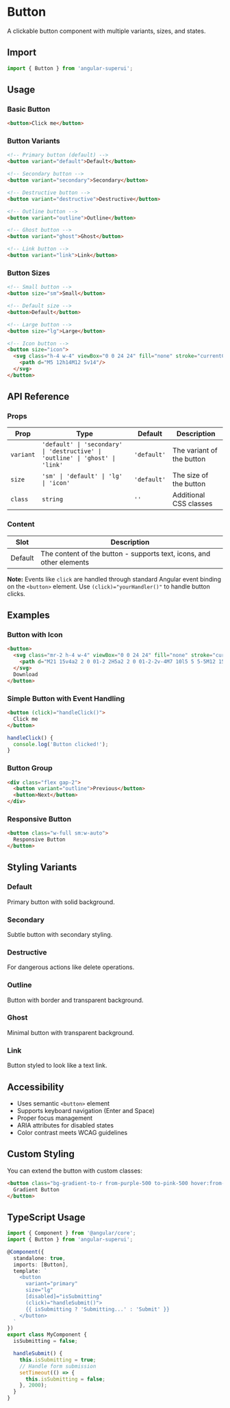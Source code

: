 # Button

A clickable button component with multiple variants, sizes, and states.

## Import

```typescript
import { Button } from 'angular-superui';
```

## Usage

### Basic Button

```html
<button>Click me</button>
```

### Button Variants

```html
<!-- Primary button (default) -->
<button variant="default">Default</button>

<!-- Secondary button -->
<button variant="secondary">Secondary</button>

<!-- Destructive button -->
<button variant="destructive">Destructive</button>

<!-- Outline button -->
<button variant="outline">Outline</button>

<!-- Ghost button -->
<button variant="ghost">Ghost</button>

<!-- Link button -->
<button variant="link">Link</button>
```

### Button Sizes

```html
<!-- Small button -->
<button size="sm">Small</button>

<!-- Default size -->
<button>Default</button>

<!-- Large button -->
<button size="lg">Large</button>

<!-- Icon button -->
<button size="icon">
  <svg class="h-4 w-4" viewBox="0 0 24 24" fill="none" stroke="currentColor">
    <path d="M5 12h14M12 5v14"/>
  </svg>
</button>
```

## API Reference

### Props

| Prop | Type | Default | Description |
|------|------|---------|-------------|
| `variant` | `'default' \| 'secondary' \| 'destructive' \| 'outline' \| 'ghost' \| 'link'` | `'default'` | The variant of the button |
| `size` | `'sm' \| 'default' \| 'lg' \| 'icon'` | `'default'` | The size of the button |
| `class` | `string` | `''` | Additional CSS classes |

### Content

| Slot | Description |
|------|-------------|
| Default | The content of the button - supports text, icons, and other elements |

**Note:** Events like `click` are handled through standard Angular event binding on the `<button>` element. Use `(click)="yourHandler()"` to handle button clicks.

## Examples

### Button with Icon

```html
<button>
  <svg class="mr-2 h-4 w-4" viewBox="0 0 24 24" fill="none" stroke="currentColor">
    <path d="M21 15v4a2 2 0 01-2 2H5a2 2 0 01-2-2v-4M7 10l5 5 5-5M12 15V3"/>
  </svg>
  Download
</button>
```

### Simple Button with Event Handling

```html
<button (click)="handleClick()">
  Click me
</button>
```

```typescript
handleClick() {
  console.log('Button clicked!');
}
```

### Button Group

```html
<div class="flex gap-2">
  <button variant="outline">Previous</button>
  <button>Next</button>
</div>
```

### Responsive Button

```html
<button class="w-full sm:w-auto">
  Responsive Button
</button>
```

## Styling Variants

### Default
Primary button with solid background.

### Secondary
Subtle button with secondary styling.

### Destructive
For dangerous actions like delete operations.

### Outline
Button with border and transparent background.

### Ghost
Minimal button with transparent background.

### Link
Button styled to look like a text link.

## Accessibility

- Uses semantic `<button>` element
- Supports keyboard navigation (Enter and Space)
- Proper focus management
- ARIA attributes for disabled states
- Color contrast meets WCAG guidelines

## Custom Styling

You can extend the button with custom classes:

```html
<button class="bg-gradient-to-r from-purple-500 to-pink-500 hover:from-purple-600 hover:to-pink-600">
  Gradient Button
</button>
```

## TypeScript Usage

```typescript
import { Component } from '@angular/core';
import { Button } from 'angular-superui';

@Component({
  standalone: true,
  imports: [Button],
  template: `
    <button 
      variant="primary" 
      size="lg"
      [disabled]="isSubmitting"
      (click)="handleSubmit()">
      {{ isSubmitting ? 'Submitting...' : 'Submit' }}
    </button>
  `
})
export class MyComponent {
  isSubmitting = false;

  handleSubmit() {
    this.isSubmitting = true;
    // Handle form submission
    setTimeout(() => {
      this.isSubmitting = false;
    }, 2000);
  }
}
```
